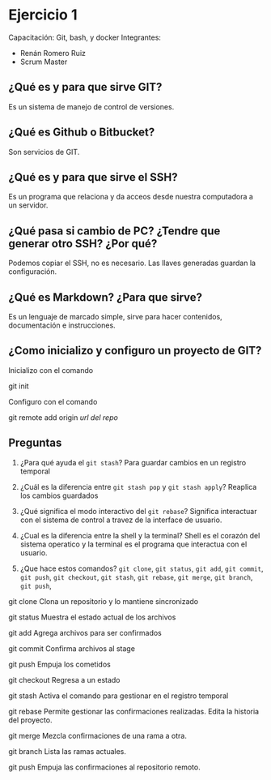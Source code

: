 # Ejercicio 1
Capacitación: Git, bash, y docker
Integrantes:
  - Renán Romero Ruiz
  - Scrum Master

## ¿Qué es y para que sirve GIT?
Es un sistema de manejo de control de versiones.

## ¿Qué es Github o Bitbucket?
Son servicios de GIT.

## ¿Qué es y para que sirve el SSH?
Es un programa que relaciona y da acceos desde nuestra computadora a un servidor.

## ¿Qué pasa si cambio de PC? ¿Tendre que generar otro SSH? ¿Por qué?
Podemos copiar el SSH, no es necesario. 
Las llaves generadas guardan la configuración.

## ¿Qué es Markdown? ¿Para que sirve?
Es un lenguaje de marcado simple, sirve para hacer contenidos, documentación e instrucciones.

## ¿Como inicializo y configuro un proyecto de GIT?
Inicializo con el comando

git init

Configuro con el comando

git remote add origin _url del repo_

## Preguntas

1. ¿Para qué ayuda el `git stash`?
Para guardar cambios en un registro temporal

2. ¿Cuál es la diferencia entre `git stash pop` y `git stash apply`?
Reaplica los cambios guardados

3. ¿Qué significa el modo interactivo del `git rebase`?
Significa interactuar con el sistema de control a travez de la interface de usuario.

4. ¿Cual es la diferencia entre la shell y la terminal?
Shell es el corazón del sistema operatico y la terminal es el programa que interactua con el usuario.


5. ¿Que hace estos comandos? `git clone`, `git status`, `git add`, `git commit`, `git push`, `git checkout`, `git stash`, `git rebase`, `git merge`, `git branch`, `git push`,

git clone
Clona un repositorio y lo mantiene sincronizado

git status
Muestra el estado actual de los archivos

git add
Agrega archivos para ser confirmados

git commit 
Confirma archivos al stage 

git push
Empuja los cometidos

git checkout
Regresa a un estado 

git stash
Activa el comando para gestionar en el registro temporal

git rebase
Permite gestionar las confirmaciones realizadas. Edita la historia del proyecto.

git merge
Mezcla confirmaciones de una rama a otra.

git branch
Lista las ramas actuales.

git push
Empuja las confirmaciones al repositorio remoto.

